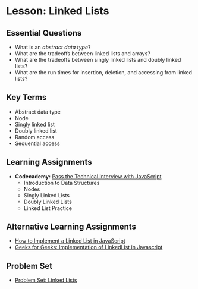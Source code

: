 # Lesson: Linked Lists

## Essential Questions
* What is an _abstract data type_?
* What are the tradeoffs between linked lists and arrays?
* What are the tradeoffs between singly linked lists and doubly linked lists?
* What are the run times for insertion, deletion, and accessing from linked lists?

## Key Terms
* Abstract data type
* Node
* Singly linked list
* Doubly linked list
* Random access
* Sequential access

## Learning Assignments
* **Codecademy:** [Pass the Technical Interview with JavaScript](https://www.codecademy.com/learn/paths/pass-the-technical-interview-with-javascript)
  * Introduction to Data Structures
  * Nodes
  * Singly Linked Lists 
  * Doubly Linked Lists 
  * Linked List Practice 

## Alternative Learning Assignments
* [How to Implement a Linked List in JavaScript](https://www.freecodecamp.org/news/implementing-a-linked-list-in-javascript/)
* [Geeks for Geeks: Implementation of LinkedList in Javascript](https://www.geeksforgeeks.org/implementation-linkedlist-javascript/)

## Problem Set
* [Problem Set: Linked Lists](https://github.com/The-Marcy-Lab-School/problem-set-x-linked-lists)

